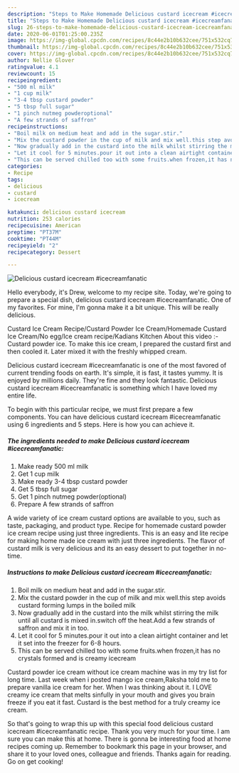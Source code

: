 ```yaml
---
description: "Steps to Make Homemade Delicious custard icecream #icecreamfanatic"
title: "Steps to Make Homemade Delicious custard icecream #icecreamfanatic"
slug: 26-steps-to-make-homemade-delicious-custard-icecream-icecreamfanatic
date: 2020-06-01T01:25:00.235Z
image: https://img-global.cpcdn.com/recipes/8c44e2b10b632cee/751x532cq70/delicious-custard-icecream-icecreamfanatic-recipe-main-photo.jpg
thumbnail: https://img-global.cpcdn.com/recipes/8c44e2b10b632cee/751x532cq70/delicious-custard-icecream-icecreamfanatic-recipe-main-photo.jpg
cover: https://img-global.cpcdn.com/recipes/8c44e2b10b632cee/751x532cq70/delicious-custard-icecream-icecreamfanatic-recipe-main-photo.jpg
author: Nellie Glover
ratingvalue: 4.1
reviewcount: 15
recipeingredient:
- "500 ml milk"
- "1 cup milk"
- "3-4 tbsp custard powder"
- "5 tbsp full sugar"
- "1 pinch nutmeg powderoptional"
- "A few strands of saffron"
recipeinstructions:
- "Boil milk on medium heat and add in the sugar.stir."
- "Mix the custard powder in the cup of milk and mix well.this step avoids custard forming lumps in the boiled milk"
- "Now gradually add in the custard into the milk whilst stirring the milk until all custard is mixed in.switch off the heat.Add a few strands of saffron and mix it in too."
- "Let it cool for 5 minutes.pour it out into a clean airtight container and let it set into the freezer for 6-8 hours."
- "This can be served chilled too with some fruits.when frozen,it has no crystals formed and is creamy icecream"
categories:
- Recipe
tags:
- delicious
- custard
- icecream

katakunci: delicious custard icecream 
nutrition: 253 calories
recipecuisine: American
preptime: "PT37M"
cooktime: "PT44M"
recipeyield: "2"
recipecategory: Dessert

---
```



![Delicious custard icecream #icecreamfanatic](https://img-global.cpcdn.com/recipes/8c44e2b10b632cee/751x532cq70/delicious-custard-icecream-icecreamfanatic-recipe-main-photo.jpg)

Hello everybody, it's Drew, welcome to my recipe site. Today, we're going to prepare a special dish, delicious custard icecream #icecreamfanatic. One of my favorites. For mine, I'm gonna make it a bit unique. This will be really delicious.

Custard Ice Cream Recipe/Custard Powder Ice Cream/Homemade Custard Ice Cream/No egg/Ice cream recipe/Kadians Kitchen About this video :- Custard powder ice. To make this ice cream, I prepared the custard first and then cooled it. Later mixed it with the freshly whipped cream.

Delicious custard icecream #icecreamfanatic is one of the most favored of current trending foods on earth. It's simple, it is fast, it tastes yummy. It is enjoyed by millions daily. They're fine and they look fantastic. Delicious custard icecream #icecreamfanatic is something which I have loved my entire life.


To begin with this particular recipe, we must first prepare a few components. You can have delicious custard icecream #icecreamfanatic using 6 ingredients and 5 steps. Here is how you can achieve it.

<!--inarticleads1-->

##### The ingredients needed to make Delicious custard icecream #icecreamfanatic:

1. Make ready 500 ml milk
1. Get 1 cup milk
1. Make ready 3-4 tbsp custard powder
1. Get 5 tbsp full sugar
1. Get 1 pinch nutmeg powder(optional)
1. Prepare A few strands of saffron


A wide variety of ice cream custard options are available to you, such as taste, packaging, and product type. Recipe for homemade custard powder ice cream recipe using just three ingredients. This is an easy and lite recipe for making home made ice cream with just three ingredients. The flavor of custard milk is very delicious and its an easy dessert to put together in no-time. 

<!--inarticleads2-->

##### Instructions to make Delicious custard icecream #icecreamfanatic:

1. Boil milk on medium heat and add in the sugar.stir.
1. Mix the custard powder in the cup of milk and mix well.this step avoids custard forming lumps in the boiled milk
1. Now gradually add in the custard into the milk whilst stirring the milk until all custard is mixed in.switch off the heat.Add a few strands of saffron and mix it in too.
1. Let it cool for 5 minutes.pour it out into a clean airtight container and let it set into the freezer for 6-8 hours.
1. This can be served chilled too with some fruits.when frozen,it has no crystals formed and is creamy icecream


Custard powder ice cream without ice cream machine was in my try list for long time. Last week when i posted mango ice cream,Raksha told me to prepare vanilla ice cream for her. When I was thinking about it. I LOVE creamy ice cream that melts sinfully in your mouth and gives you brain freeze if you eat it fast. Custard is the best method for a truly creamy ice cream. 

So that's going to wrap this up with this special food delicious custard icecream #icecreamfanatic recipe. Thank you very much for your time. I am sure you can make this at home. There is gonna be interesting food at home recipes coming up. Remember to bookmark this page in your browser, and share it to your loved ones, colleague and friends. Thanks again for reading. Go on get cooking!
